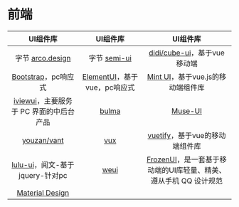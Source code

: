 # 前端

| UI组件库 | UI组件库 | UI组件库 |
|:-----:|:-----:|:-----:|
| 字节 [arco.design](https://arco.design/) | 字节 [semi-ui](http://semi.design/zh-CN/start/getting-started) | [didi/cube-ui](https://github.com/didi/cube-ui)，基于vue移动端 |
| [Bootstrap](http://www.runoob.com/bootstrap/bootstrap-tutorial.html)，pc响应式 | [ElementUI](http://element-cn.eleme.io/#/zh-CN/component/installation)，基于vue，pc响应式 | [Mint UI](http://mint-ui.github.io/#!/zh-cn)，基于vue.js的移动端组件库 |
| [iviewui](https://www.iviewui.com/)，主要服务于 PC 界面的中后台产品 | [bulma](https://bulma.io/documentation/overview/start/) | [Muse-UI](http://www.muse-ui.org/#/install) |
| [youzan/vant](https://github.com/youzan/vant) | [vux](https://vux.li/#/) | [vuetify](https://vuetifyjs.com/zh-Hans/)，基于vue的移动端组件库 |
| [lulu-ui](https://l-ui.com/)，阅文-基于jquery-针对pc | [weui]() | [FrozenUI](https://frozenui.github.io/)，是一套基于移动端的UI库轻量、精美、遵从手机 QQ 设计规范 |
| [Material Design]() |



